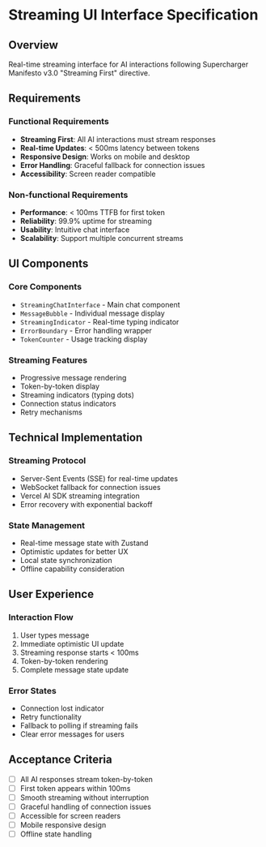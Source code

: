 # Streaming UI Interface Specification

## Overview
Real-time streaming interface for AI interactions following Supercharger Manifesto v3.0 "Streaming First" directive.

## Requirements

### Functional Requirements
- **Streaming First**: All AI interactions must stream responses
- **Real-time Updates**: < 500ms latency between tokens
- **Responsive Design**: Works on mobile and desktop
- **Error Handling**: Graceful fallback for connection issues
- **Accessibility**: Screen reader compatible

### Non-functional Requirements
- **Performance**: < 100ms TTFB for first token
- **Reliability**: 99.9% uptime for streaming
- **Usability**: Intuitive chat interface
- **Scalability**: Support multiple concurrent streams

## UI Components

### Core Components
- `StreamingChatInterface` - Main chat component
- `MessageBubble` - Individual message display  
- `StreamingIndicator` - Real-time typing indicator
- `ErrorBoundary` - Error handling wrapper
- `TokenCounter` - Usage tracking display

### Streaming Features
- Progressive message rendering
- Token-by-token display
- Streaming indicators (typing dots)
- Connection status indicators
- Retry mechanisms

## Technical Implementation

### Streaming Protocol
- Server-Sent Events (SSE) for real-time updates
- WebSocket fallback for connection issues
- Vercel AI SDK streaming integration
- Error recovery with exponential backoff

### State Management
- Real-time message state with Zustand
- Optimistic updates for better UX
- Local state synchronization
- Offline capability consideration

## User Experience

### Interaction Flow
1. User types message
2. Immediate optimistic UI update
3. Streaming response starts < 100ms
4. Token-by-token rendering
5. Complete message state update

### Error States
- Connection lost indicator
- Retry functionality
- Fallback to polling if streaming fails
- Clear error messages for users

## Acceptance Criteria
- [ ] All AI responses stream token-by-token
- [ ] First token appears within 100ms
- [ ] Smooth streaming without interruption
- [ ] Graceful handling of connection issues
- [ ] Accessible for screen readers
- [ ] Mobile responsive design
- [ ] Offline state handling